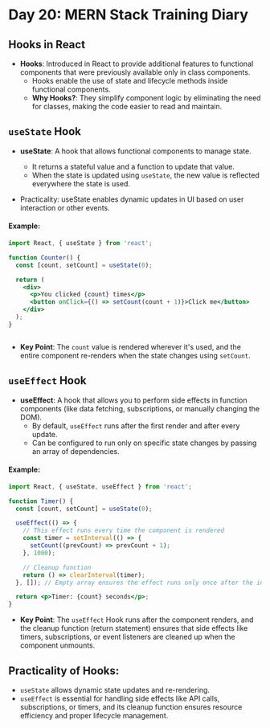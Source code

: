 # Day 20: MERN Stack Training Diary

## Hooks in React

- **Hooks**: Introduced in React to provide additional features to functional components that were previously available only in class components.
  - Hooks enable the use of state and lifecycle methods inside functional components.
  - **Why Hooks?**: They simplify component logic by eliminating the need for classes, making the code easier to read and maintain.

## `useState` Hook

- **useState**: A hook that allows functional components to manage state.
  - It returns a stateful value and a function to update that value.
  - When the state is updated using `useState`, the new value is reflected everywhere the state is used.
  
 - Practicality: useState enables dynamic updates in UI based on user interaction or other events.
#### Example:
```jsx
import React, { useState } from 'react';

function Counter() {
  const [count, setCount] = useState(0);

  return (
    <div>
      <p>You clicked {count} times</p>
      <button onClick={() => setCount(count + 1)}>Click me</button>
    </div>
  );
}



```
- **Key Point**: The `count` value is rendered wherever it's used, and the entire component re-renders when the state changes using `setCount`.

## `useEffect` Hook

- **useEffect**: A hook that allows you to perform side effects in function components (like data fetching, subscriptions, or manually changing the DOM).
  - By default, `useEffect` runs after the first render and after every update.
  - Can be configured to run only on specific state changes by passing an array of dependencies.

#### Example:
```jsx
import React, { useState, useEffect } from 'react';

function Timer() {
  const [count, setCount] = useState(0);

  useEffect(() => {
    // This effect runs every time the component is rendered
    const timer = setInterval(() => {
      setCount((prevCount) => prevCount + 1);
    }, 1000);

    // Cleanup function
    return () => clearInterval(timer);
  }, []); // Empty array ensures the effect runs only once after the initial render

  return <p>Timer: {count} seconds</p>;
}
```
- **Key Point**: The `useEffect` Hook runs after the component renders, and the cleanup function (return statement) ensures that side effects like timers, subscriptions, or event listeners are cleaned up when the component unmounts.

## Practicality of Hooks:
- `useState` allows dynamic state updates and re-rendering.
- `useEffect` is essential for handling side effects like API calls, subscriptions, or timers, and its cleanup function ensures resource efficiency and proper lifecycle management.